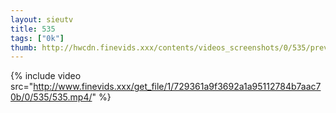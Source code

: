```yaml
--- 
layout: sieutv
title: 535
tags: ["0k"]
thumb: http://hwcdn.finevids.xxx/contents/videos_screenshots/0/535/preview.mp4.jpg
---
```

{% include video src="http://www.finevids.xxx/get_file/1/729361a9f3692a1a95112784b7aac70b/0/535/535.mp4/" %} 
